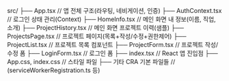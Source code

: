 src/
├── App.tsx                  // 앱 전체 구조(라우팅, 네비게이션, 인증)
├── AuthContext.tsx          // 로그인 상태 관리(Context)
├── HomeInfo.tsx             // 메인 화면 내 정보(이름, 직업, 소개)
├── ProjectHistory.tsx       // 메인 화면 프로젝트 이력(샘플)
├── ProjectsPage.tsx         // 프로젝트 페이지(목록+작성/수정+권한제어)
├── ProjectList.tsx          // 프로젝트 목록 컴포넌트
├── ProjectForm.tsx          // 프로젝트 작성/수정 폼
├── LoginForm.tsx            // 로그인 폼
├── index.tsx                // React 앱 진입점
├── App.css, index.css       // 스타일 파일
├── 기타 CRA 기본 파일들      // (serviceWorkerRegistration.ts 등)
